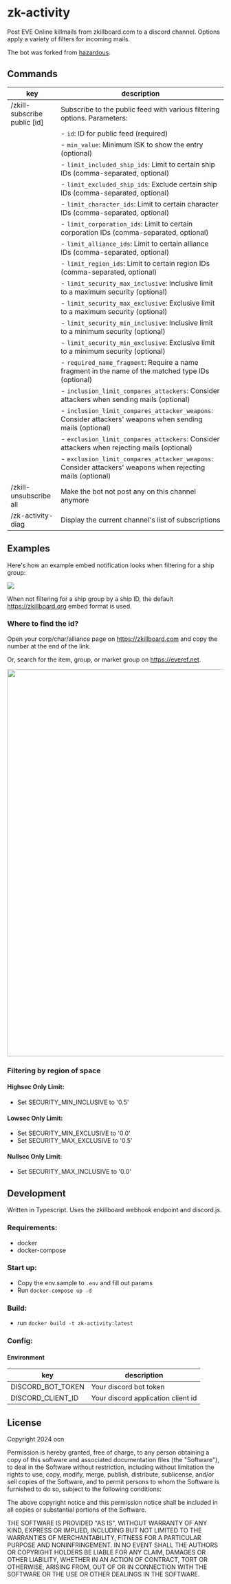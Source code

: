 # zk-activity
Post EVE Online killmails from zkillboard.com to a discord channel. Options apply a variety of filters for incoming mails.

The bot was forked from [hazardous](https://github.com/SvenBrnn/hazardous-killbot).

## Commands

| key                          | description                                                                                                |
|------------------------------|------------------------------------------------------------------------------------------------------------|
| /zkill-subscribe public [id] | Subscribe to the public feed with various filtering options. Parameters:                                   |
|                              | - `id`: ID for public feed (required)                                                                      |
|                              | - `min_value`: Minimum ISK to show the entry (optional)                                                    |
|                              | - `limit_included_ship_ids`: Limit to certain ship IDs (comma-separated, optional)                         |
|                              | - `limit_excluded_ship_ids`: Exclude certain ship IDs (comma-separated, optional)                          |
|                              | - `limit_character_ids`: Limit to certain character IDs (comma-separated, optional)                        |
|                              | - `limit_corporation_ids`: Limit to certain corporation IDs (comma-separated, optional)                    |
|                              | - `limit_alliance_ids`: Limit to certain alliance IDs (comma-separated, optional)                          |
|                              | - `limit_region_ids`: Limit to certain region IDs (comma-separated, optional)                              |
|                              | - `limit_security_max_inclusive`: Inclusive limit to a maximum security (optional)                         |
|                              | - `limit_security_max_exclusive`: Exclusive limit to a maximum security (optional)                         |
|                              | - `limit_security_min_inclusive`: Inclusive limit to a minimum security (optional)                         |
|                              | - `limit_security_min_exclusive`: Exclusive limit to a minimum security (optional)                         |
|                              | - `required_name_fragment`: Require a name fragment in the name of the matched type IDs (optional)         |
|                              | - `inclusion_limit_compares_attackers`: Consider attackers when sending mails (optional)                   |
|                              | - `inclusion_limit_compares_attacker_weapons`: Consider attackers' weapons when sending mails (optional)   |
|                              | - `exclusion_limit_compares_attackers`: Consider attackers when rejecting mails (optional)                 |
|                              | - `exclusion_limit_compares_attacker_weapons`: Consider attackers' weapons when rejecting mails (optional) |
| /zkill-unsubscribe all       | Make the bot not post any on this channel anymore                                                          |
| /zk-activity-diag            | Display the current channel's list of subscriptions                                                        |

## Examples 

Here's how an example embed notification looks when filtering for a ship group:

<img src="https://cdn.discordapp.com/attachments/972047941390987264/1210723339044393001/image.png?ex=65eb98fa&is=65d923fa&hm=e1aa3edc6723671aeeda0103e1fb4df9a11c62e4163675c9948f92989678dc9c&">

When not filtering for a ship group by a ship ID, the default https://zkillboard.org embed format is used.

### Where to find the id?
Open your corp/char/alliance page on https://zkillboard.com and copy the number at the end of the link.

Or, search for the item, group, or market group on https://everef.net.

<img src="./docs/id.png" width=900>

### Filtering by region of space

#### Highsec Only Limit:

- Set SECURITY_MIN_INCLUSIVE to '0.5'

#### Lowsec Only Limit:

- Set SECURITY_MIN_EXCLUSIVE to '0.0'
- Set SECURITY_MAX_EXCLUSIVE to '0.5'

#### Nullsec Only Limit:

- Set SECURITY_MAX_INCLUSIVE to '0.0'

## Development

Written in Typescript. Uses the zkillboard webhook endpoint and discord.js.

### Requirements:

- docker
- docker-compose

### Start up:

- Copy the env.sample to `.env` and fill out params
- Run `docker-compose up -d`

### Build:
 
- run `docker build -t zk-activity:latest`

### Config:

#### Environment

| key                  | description                        |
|----------------------|------------------------------------|
| DISCORD_BOT_TOKEN    | Your discord bot token             |
| DISCORD_CLIENT_ID    | Your discord application client id |

## License 
Copyright 2024 ocn

Permission is hereby granted, free of charge, to any person obtaining a copy of this software and associated documentation files (the "Software"), to deal in the Software without restriction, including without limitation the rights to use, copy, modify, merge, publish, distribute, sublicense, and/or sell copies of the Software, and to permit persons to whom the Software is furnished to do so, subject to the following conditions:

The above copyright notice and this permission notice shall be included in all copies or substantial portions of the Software.

THE SOFTWARE IS PROVIDED "AS IS", WITHOUT WARRANTY OF ANY KIND, EXPRESS OR IMPLIED, INCLUDING BUT NOT LIMITED TO THE WARRANTIES OF MERCHANTABILITY, FITNESS FOR A PARTICULAR PURPOSE AND NONINFRINGEMENT. IN NO EVENT SHALL THE AUTHORS OR COPYRIGHT HOLDERS BE LIABLE FOR ANY CLAIM, DAMAGES OR OTHER LIABILITY, WHETHER IN AN ACTION OF CONTRACT, TORT OR OTHERWISE, ARISING FROM, OUT OF OR IN CONNECTION WITH THE SOFTWARE OR THE USE OR OTHER DEALINGS IN THE SOFTWARE.
